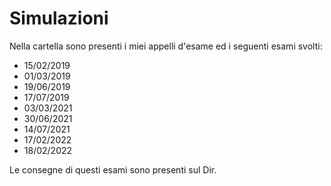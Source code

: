 # Simulazioni 

Nella cartella sono presenti i miei appelli d'esame ed i seguenti esami svolti:

- 15/02/2019
- 01/03/2019
- 19/06/2019
- 17/07/2019
- 03/03/2021
- 30/06/2021
- 14/07/2021
- 17/02/2022
- 18/02/2022

Le consegne di questi esami sono presenti sul Dir.